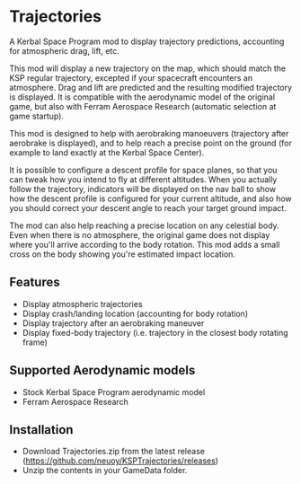 Trajectories
============

A Kerbal Space Program mod to display trajectory predictions, accounting for atmospheric drag, lift, etc.

This mod will display a new trajectory on the map, which should match the KSP regular trajectory, excepted if your spacecraft encounters an atmosphere. Drag and lift are predicted and the resulting modified trajectory is displayed. It is compatible with the aerodynamic model of the original game, but also with Ferram Aerospace Research (automatic selection at game startup).

This mod is designed to help with aerobraking manoeuvers (trajectory after aerobrake is displayed), and to help reach a precise point on the ground (for example to land exactly at the Kerbal Space Center).

It is possible to configure a descent profile for space planes, so that you can tweak how you intend to fly at different altitudes. When you actually follow the trajectory, indicators will be displayed on the nav ball to show how the descent profile is configured for your current altitude, and also how you should correct your descent angle to reach your target ground impact.

The mod can also help reaching a precise location on any celestial body. Even when there is no atmosphere, the original game does not display where you'll arrive according to the body rotation. This mod adds a small cross on the body showing you're estimated impact location.

Features
--------

- Display atmospheric trajectories
- Display crash/landing location (accounting for body rotation)
- Display trajectory after an aerobraking maneuver
- Display fixed-body trajectory (i.e. trajectory in the closest body rotating frame)

Supported Aerodynamic models
----------------------------

- Stock Kerbal Space Program aerodynamic model
- Ferram Aerospace Research

Installation
------------

- Download Trajectories.zip from the latest release (https://github.com/neuoy/KSPTrajectories/releases)
- Unzip the contents in your GameData folder.
